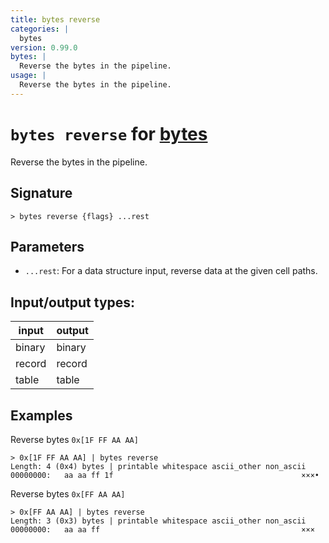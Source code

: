 ```yaml
---
title: bytes reverse
categories: |
  bytes
version: 0.99.0
bytes: |
  Reverse the bytes in the pipeline.
usage: |
  Reverse the bytes in the pipeline.
---
```

<!-- This file is automatically generated. Please edit the command in https://github.com/nushell/nushell instead. -->

# `bytes reverse` for [bytes](/commands/categories/bytes.md)

<div class='command-title'>Reverse the bytes in the pipeline.</div>

## Signature

```> bytes reverse {flags} ...rest```

## Parameters

 -  `...rest`: For a data structure input, reverse data at the given cell paths.


## Input/output types:

| input  | output |
| ------ | ------ |
| binary | binary |
| record | record |
| table  | table  |
## Examples

Reverse bytes `0x[1F FF AA AA]`
```nu
> 0x[1F FF AA AA] | bytes reverse
Length: 4 (0x4) bytes | printable whitespace ascii_other non_ascii
00000000:   aa aa ff 1f                                          ×××•

```

Reverse bytes `0x[FF AA AA]`
```nu
> 0x[FF AA AA] | bytes reverse
Length: 3 (0x3) bytes | printable whitespace ascii_other non_ascii
00000000:   aa aa ff                                             ×××

```
